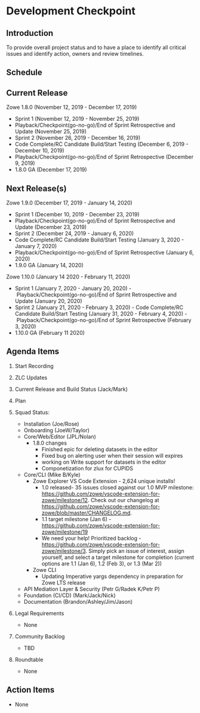 # Development Checkpoint

Introduction
------------
To provide overall project status and to have a place to identify all critical issues and identify action, owners and review timelines.

Schedule
--------

Current Release
---------------
Zowe 1.8.0 (November 12, 2019 - December 17, 2019)
- Sprint 1 (November 12, 2019 - November 25, 2019)
- Playback/Checkpoint(go-no-go)/End of Sprint Retrospective and Update (November 25, 2019)
- Sprint 2 (November 26, 2019 - December 16, 2019)
- Code Complete/RC Candidate Build/Start Testing (December 6, 2019 - December 10, 2019)
- Playback/Checkpoint(go-no-go)/End of Sprint Retrospective (December 9, 2019)
- 1.8.0 GA (December 17, 2019) 

Next Release(s)
---------------
Zowe 1.9.0 (December 17, 2019 - January 14, 2020)
- Sprint 1 (December 10, 2019 - December 23, 2019)
- Playback/Checkpoint(go-no-go)/End of Sprint Retrospective and Update (December 23, 2019)
- Sprint 2 (December 24, 2019 - January 6, 2020)
- Code Complete/RC Candidate Build/Start Testing (January 3, 2020 - January 7, 2020)
- Playback/Checkpoint(go-no-go)/End of Sprint Retrospective (January 6, 2020)
- 1.9.0 GA (January 14, 2020)

Zowe 1.10.0 (January 14 2020 - February 11, 2020)
- Sprint 1 (January 7, 2020 - January 20, 2020)
- Playback/Checkpoint(go-no-go)/End of Sprint Retrospective and Update (January 20, 2020)
- Sprint 2 (January 21, 2020 - February 3, 2020)
- Code Complete/RC Candidate Build/Start Testing (January 31, 2020 - February 4, 2020)
- Playback/Checkpoint(go-no-go)/End of Sprint Retrospective (February 3, 2020)
- 1.10.0 GA (February 11 2020)


Agenda Items
------------
1. Start Recording
2. ZLC Updates
3. Current Release and Build Status (Jack/Mark)
4. Plan
5. Squad Status:
    - Installation (Joe/Rose)
    - Onboarding (JoeW/Taylor)
    - Core/Web/Editor (JPL/Nolan)
        - 1.8.0 changes
          -  Finished epic for deleting datasets in the editor
          -  Fixed bug on alerting user when their session will expires
          -  working on Write support for datasets in the editor
          -  Componetization for zlux for CUPIDS
    - Core/CLI (Mike B/Kyle)
        - Zowe Explorer VS Code Extension - 2,624 unique installs!
            - 1.0 released- 35 issues closed against our 1.0 MVP milestone: https://github.com/zowe/vscode-extension-for-zowe/milestone/12. Check out our changelog at https://github.com/zowe/vscode-extension-for-zowe/blob/master/CHANGELOG.md. 
            - 1.1 target milestone (Jan 6) - https://github.com/zowe/vscode-extension-for-zowe/milestone/19
            - We need your help! Prioritized backlog - https://github.com/zowe/vscode-extension-for-zowe/milestone/3. Simply pick an issue of interest, assign yourself, and select a target milestone for completion (current options are 1.1 (Jan 6), 1.2 (Feb 3), or 1.3 (Mar 2))
        - Zowe CLI
            - Updating Imperative yargs dependency in preparation for Zowe LTS release
    - API Mediation Layer & Security (Petr G/Radek K/Petr P)
    - Foundation (CI/CD) (Mark/Jack/Nick)
    - Documentation (Brandon/Ashley/Jim/Jason)

6. Legal Requirements
    - None

7. Community Backlog
    - TBD
8. Roundtable
    - None

Action Items
------------
- None
